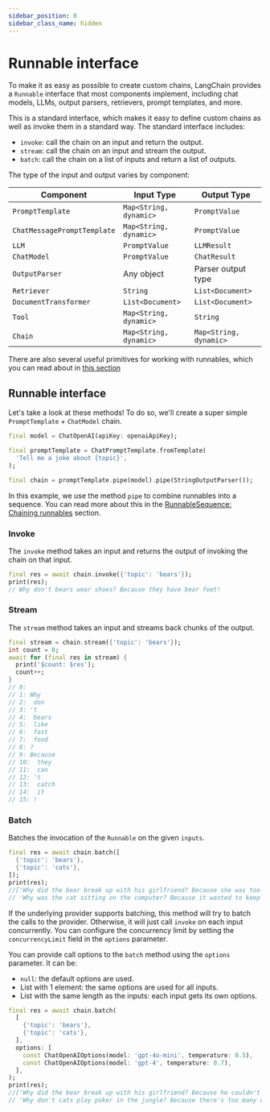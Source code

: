 ```yaml
---
sidebar_position: 0
sidebar_class_name: hidden
---
```


# Runnable interface

To make it as easy as possible to create custom chains, LangChain provides a `Runnable` interface that most components implement, including chat models, LLMs, output parsers, retrievers, prompt templates, and more.

This is a standard interface, which makes it easy to define custom chains as well as invoke them in a standard way. The standard interface includes:

- `invoke`: call the chain on an input and return the output.
- `stream`: call the chain on an input and stream the output.
- `batch`: call the chain on a list of inputs and return a list of outputs.

The type of the input and output varies by component:

| Component                   | Input Type             | Output Type            |
|-----------------------------|------------------------|------------------------|
| `PromptTemplate`            | `Map<String, dynamic>` | `PromptValue`          |
| `ChatMessagePromptTemplate` | `Map<String, dynamic>` | `PromptValue`          |
| `LLM`                       | `PromptValue`          | `LLMResult`            |
| `ChatModel`                 | `PromptValue`          | `ChatResult`           |
| `OutputParser`              | Any object             | Parser output type     |
| `Retriever`                 | `String`               | `List<Document>`       |
| `DocumentTransformer`       | `List<Document>`       | `List<Document>`       |
| `Tool`                      | `Map<String, dynamic>` | `String`               |
| `Chain`                     | `Map<String, dynamic>` | `Map<String, dynamic>` |

There are also several useful primitives for working with runnables, which you can read about in [this section](./04-primitives/index.md)

## Runnable interface

Let's take a look at these methods! To do so, we'll create a super simple `PromptTemplate` + `ChatModel` chain.

```dart
final model = ChatOpenAI(apiKey: openaiApiKey);

final promptTemplate = ChatPromptTemplate.fromTemplate(
  'Tell me a joke about {topic}',
);

final chain = promptTemplate.pipe(model).pipe(StringOutputParser());
```

In this example, we use the method `pipe` to combine runnables into a sequence. You can read more about this in the [RunnableSequence: Chaining runnables](./04-primitives/01-sequence.md) section.

### Invoke

The `invoke` method takes an input and returns the output of invoking the chain on that input.

```dart
final res = await chain.invoke({'topic': 'bears'});
print(res);
// Why don't bears wear shoes? Because they have bear feet!
```

### Stream

The `stream` method takes an input and streams back chunks of the output.

```dart
final stream = chain.stream({'topic': 'bears'});
int count = 0;
await for (final res in stream) {
  print('$count: $res');
  count++;
}
// 0:
// 1: Why
// 2:  don
// 3: 't
// 4:  bears
// 5:  like
// 6:  fast
// 7:  food
// 8: ?
// 9: Because
// 10:  they
// 11:  can
// 12: 't
// 13:  catch
// 14:  it
// 15: !
```

### Batch

Batches the invocation of the `Runnable` on the given `inputs`.

```dart
final res = await chain.batch([
  {'topic': 'bears'},
  {'topic': 'cats'},
]);
print(res);
//['Why did the bear break up with his girlfriend? Because she was too "grizzly" for him!',
// 'Why was the cat sitting on the computer? Because it wanted to keep an eye on the mouse!']
```

If the underlying provider supports batching, this method will try to batch the calls to the provider. Otherwise, it will just call `invoke` on each input concurrently. You can configure the concurrency limit by setting the `concurrencyLimit` field in the `options` parameter.

You can provide call options to the `batch` method using the `options` parameter. It can be:
- `null`: the default options are used.
- List with 1 element: the same options are used for all inputs.
- List with the same length as the inputs: each input gets its own options.

```dart
final res = await chain.batch(
  [
    {'topic': 'bears'},
    {'topic': 'cats'},
  ],
  options: [
    const ChatOpenAIOptions(model: 'gpt-4o-mini', temperature: 0.5),
    const ChatOpenAIOptions(model: 'gpt-4', temperature: 0.7),
  ],
);
print(res);
//['Why did the bear break up with his girlfriend? Because he couldn't bear the relationship anymore!,',
// 'Why don't cats play poker in the jungle? Because there's too many cheetahs!']
```